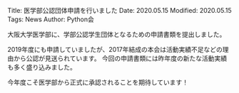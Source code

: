 Title: 医学部公認団体申請を行いました
Date: 2020.05.15
Modified: 2020.05.15
Tags: News
Author: Python会

大阪大学医学部に、学部公認学生団体となるための申請書類を提出しました。

2019年度にも申請していましたが、2017年結成の本会は活動実績不足などの理由から公認が見送られています。
今回の申請書類には昨年度の新たな活動実績も多く盛り込みました。

今年度こそ医学部から正式に承認されることを期待しています！
